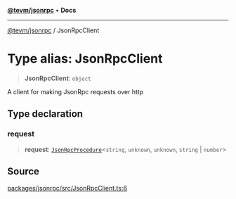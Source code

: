 [**@tevm/jsonrpc**](../README.md) • **Docs**

***

[@tevm/jsonrpc](../globals.md) / JsonRpcClient

# Type alias: JsonRpcClient

> **JsonRpcClient**: `object`

A client for making JsonRpc requests over http

## Type declaration

### request

> **request**: [`JsonRpcProcedure`](JsonRpcProcedure.md)\<`string`, `unknown`, `unknown`, `string` \| `number`\>

## Source

[packages/jsonrpc/src/JsonRpcClient.ts:6](https://github.com/evmts/tevm-monorepo/blob/main/packages/jsonrpc/src/JsonRpcClient.ts#L6)

